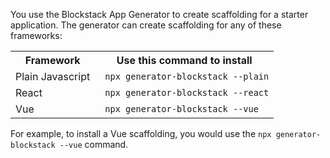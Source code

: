 You use the Blockstack App Generator to create scaffolding for a starter application. The generator can create scaffolding for any of these frameworks:

<table class="uk-table">
  <tr>
    <th>Framework</th>
    <th>Use this command to install</th>
  </tr>
  <tr>
    <td>Plain Javascript</td>
    <td><code> npx generator-blockstack --plain</code></td>
  </tr>
  <tr>
    <td>React</td>
    <td><code> npx generator-blockstack --react</code></td>
  </tr>
  <tr>
    <td>Vue</td>
    <td><code> npx generator-blockstack --vue
</code></td>
  </tr>
</table>

For example, to install a Vue scaffolding, you would use the  `npx generator-blockstack --vue` command.